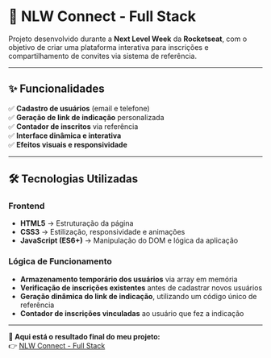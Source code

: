 # 🚀 NLW Connect - Full Stack

Projeto desenvolvido durante a **Next Level Week** da **Rocketseat**, com o objetivo de criar uma plataforma interativa para inscrições e compartilhamento de convites via sistema de referência.

---

## ✨ Funcionalidades

✅ **Cadastro de usuários** (email e telefone)  
✅ **Geração de link de indicação** personalizada  
✅ **Contador de inscritos** via referência  
✅ **Interface dinâmica e interativa**  
✅ **Efeitos visuais e responsividade**  

---

## 🛠️ Tecnologias Utilizadas

### **Frontend**
- **HTML5** → Estruturação da página  
- **CSS3** → Estilização, responsividade e animações  
- **JavaScript (ES6+)** → Manipulação do DOM e lógica da aplicação  

### **Lógica de Funcionamento**
- **Armazenamento temporário dos usuários** via array em memória  
- **Verificação de inscrições existentes** antes de cadastrar novos usuários  
- **Geração dinâmica do link de indicação**, utilizando um código único de referência  
- **Contador de inscrições vinculadas** ao usuário que fez a indicação  

---

**🔗 Aqui está o resultado final do meu projeto:**  
👉 [NLW Connect - Full Stack](https://danieleksantos.github.io/NLW-Connect-Full-Stack__Rocketseat/)




